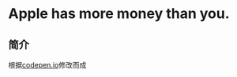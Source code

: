 # Apple has more money than you.

## 简介

根据[codepen.io](http://codepen.io/CreativeLittleChris/pen/JYbYod/)修改而成